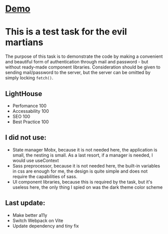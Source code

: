 # [Demo](https://drkiradmitry.github.io/EvilMartians/dist/)

# This is a test task for the evil martians

The purpose of this task is to demonstrate the code by making a convenient and beautiful form of authentication through mail and password - but without ready-made component libraries. Consideration should be given to sending mail/password to the server, but the server can be omitted by simply locking `fetch()`.

## LightHouse
- Perfomance    100
- Accessability 100
- SEO           100
- Best Practice 100

## I did not use:

- State manager Mobx, because it is not needed here, the application is small, the nesting is small. As a last resort, if a manager is needed, I would use useContext
- Sass preprocessor, because it is not needed here, the built-in variables in css are enough for me, the design is quite simple and does not require the capabilities of sass.
- UI component libraries, because this is required by the task, but it's useless here, the only thing I spied on was the dark theme color scheme

## Last update: 

- Make better a11y
- Switch Webpack on Vite
- Update dependency and tiny fix
